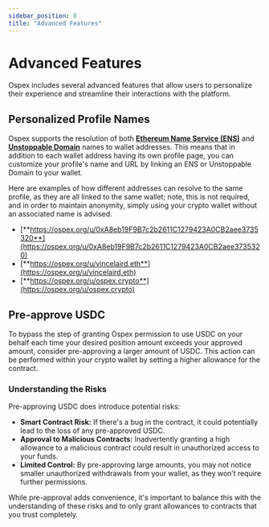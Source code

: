 ```yaml
---
sidebar_position: 8
title: "Advanced Features"
---
```


# Advanced Features

Ospex includes several advanced features that allow users to personalize their experience and streamline their interactions with the platform.

## Personalized Profile Names

Ospex supports the resolution of both [**Ethereum Name Service (ENS)**](https://ens.domains/) and [**Unstoppable Domain**](https://unstoppabledomains.com/) names to wallet addresses. This means that in addition to each wallet address having its own profile page, you can customize your profile's name and URL by linking an ENS or Unstoppable Domain to your wallet.

Here are examples of how different addresses can resolve to the same profile, as they are all linked to the same wallet; note, this is not required, and in order to maintain anonymity, simply using your crypto wallet without an associated name is advised.

- [**https://ospex.org/u/0xA8eb19F9B7c2b2611C1279423A0CB2aee3735320**](https://ospex.org/u/0xA8eb19F9B7c2b2611C1279423A0CB2aee3735320)
- [**https://ospex.org/u/vincelaird.eth**](https://ospex.org/u/vincelaird.eth)
- [**https://ospex.org/u/ospex.crypto**](https://ospex.org/u/ospex.crypto)

## Pre-approve USDC

To bypass the step of granting Ospex permission to use USDC on your behalf each time your desired position amount exceeds your approved amount, consider pre-approving a larger amount of USDC. This action can be performed within your crypto wallet by setting a higher allowance for the contract.

### Understanding the Risks

Pre-approving USDC does introduce potential risks:

- **Smart Contract Risk:** If there's a bug in the contract, it could potentially lead to the loss of any pre-approved USDC.
- **Approval to Malicious Contracts:** Inadvertently granting a high allowance to a malicious contract could result in unauthorized access to your funds.
- **Limited Control:** By pre-approving large amounts, you may not notice smaller unauthorized withdrawals from your wallet, as they won’t require further permissions.

While pre-approval adds convenience, it's important to balance this with the understanding of these risks and to only grant allowances to contracts that you trust completely.